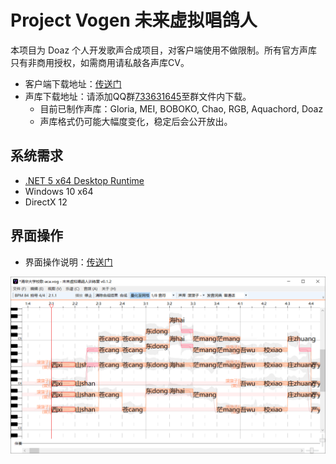 # Project Vogen 未来虚拟唱鸽人

本项目为 Doaz 个人开发歌声合成项目，对客户端使用不做限制。所有官方声库只有非商用授权，如需商用请私敲各声库CV。

- 客户端下载地址：[传送门](releases)
- 声库下载地址：请添加QQ群[733631645](https://jq.qq.com/?_wv=1027&k=QPgAUFS6)至群文件内下载。
    - 目前已制作声库：Gloria, MEI, BOBOKO, Chao, RGB, Aquachord, Doaz
    - 声库格式仍可能大幅度变化，稳定后会公开放出。

## 系统需求

- [.NET 5 x64 Desktop Runtime](https://dotnet.microsoft.com/download/dotnet/5.0/runtime)
- Windows 10 x64
- DirectX 12

## 界面操作

- 界面操作说明：[传送门](doc/UserInterface.md)

![主界面](/doc/png/screenshot-0.png)

